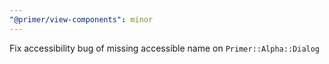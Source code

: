 ```yaml
---
"@primer/view-components": minor
---
```


Fix accessibility bug of missing accessible name on `Primer::Alpha::Dialog`
